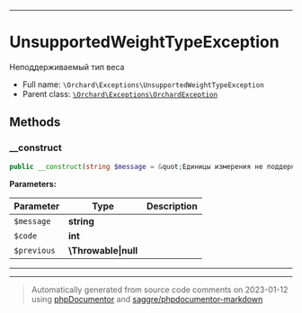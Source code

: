 ***

# UnsupportedWeightTypeException

Неподдерживаемый тип веса



* Full name: `\Orchard\Exceptions\UnsupportedWeightTypeException`
* Parent class: [`\Orchard\Exceptions\OrchardException`](./OrchardException.md)




## Methods


### __construct



```php
public __construct(string $message = &quot;Единицы измерения не поддерживаются&quot;, int $code, \Throwable|null $previous = null): mixed
```








**Parameters:**

| Parameter | Type | Description |
|-----------|------|-------------|
| `$message` | **string** |  |
| `$code` | **int** |  |
| `$previous` | **\Throwable&#124;null** |  |




***


***
> Automatically generated from source code comments on 2023-01-12 using [phpDocumentor](http://www.phpdoc.org/) and [saggre/phpdocumentor-markdown](https://github.com/Saggre/phpDocumentor-markdown)
